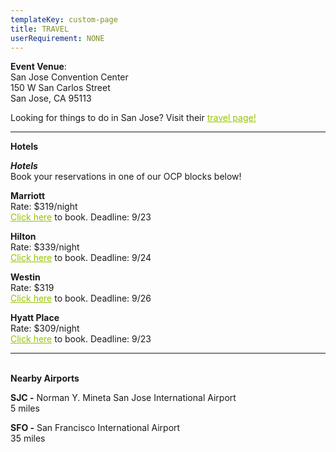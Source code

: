 ```yaml
---
templateKey: custom-page
title: TRAVEL
userRequirement: NONE
---
```

**Event Venue**: \
San Jose Convention Center\
150 W San Carlos Street\
San Jose, CA 95113

Looking for things to do in San Jose? Visit their <a href="https://www.sanjose.org/things-to-do" target ="_blank" style="color:#94C400">travel page!</a>

- - -

**Hotels**

***Hotels***\
Book your reservations in one of our OCP blocks below!

**Marriott**\
Rate: $319/night\
<a href="https://book.passkey.com/gt/218490646?gtid=f9e171787e503698a1fa671468cc037a" target="_blank" style="color:#94C400">Click here</a> to book. Deadline: 9/23

**Hilton**\
Rate: $339/night\
<a href="https://www.hilton.com/en/attend-my-event/sjcshhf-ocp-2a8c3898-8067-47c2-a291-732bae714d59/" target="_blank" style="color:#94C400">Click here</a> to book. Deadline: 9/24

**Westin**\
Rate: $319\
<a href="https://www.marriott.com/event-reservations/reservation-link.mi?id=1654713293711&key=GRP&app=resvlink" target="_blank" style="color:#94C400">Click here</a> to book. Deadline: 9/26

**Hyatt Place**\
Rate: $309/night\
<a href="https://www.hyatt.com/en-US/group-booking/SJCZJ/G-OCP3" target="_blank" style="color:#94C400">Click here</a> to book. Deadline: 9/23

- - -

\
**Nearby Airports**

**SJC -** Norman Y. Mineta San Jose International Airport\
5 miles

**SFO -** San Francisco International Airport \
35 miles